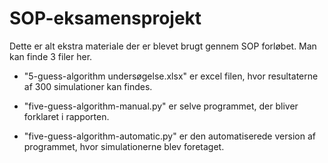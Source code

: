 # SOP-eksamensprojekt

Dette er alt ekstra materiale der er blevet brugt gennem SOP forløbet. Man kan finde 3 filer her.

- "5-guess-algorithm undersøgelse.xlsx" er excel filen, hvor resultaterne af 300 simulationer kan findes.

- "five-guess-algorithm-manual.py" er selve programmet, der bliver forklaret i rapporten.

- "five-guess-algorithm-automatic.py" er den automatiserede version af programmet, hvor simulationerne blev foretaget.